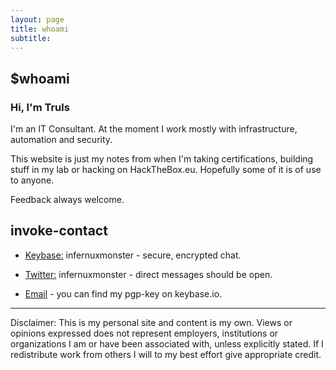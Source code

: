 ```yaml
---
layout: page
title: whoami
subtitle: 
---
```


## $whoami

### Hi, I'm Truls

I'm an IT Consultant. At the moment I work mostly with infrastructure, automation and security.

This website is just my notes from when I'm taking certifications, building stuff in my lab or hacking on HackTheBox.eu.
Hopefully some of it is of use to anyone.

Feedback always welcome.

## invoke-contact

* [Keybase:](https://keybase.io/infernuxmonster) infernuxmonster - secure, encrypted chat.
  
* [Twitter:](https://twitter.com/infernuxmonster) infernuxmonster - direct messages should be open.
  
* [Email](mailto:YmxvZ0BpbmZlcm51eC5ubw==) - you can find my pgp-key on keybase.io.

---

Disclaimer: This is my personal site and content is my own. Views or opinions expressed does not represent employers, institutions or organizations I am or have been associated with, unless explicitly stated. If I redistribute work from others I will to my best effort give appropriate credit.